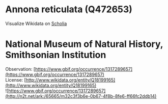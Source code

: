
Annona reticulata (Q472653)
===========================
  
Visualize Wikidata on [Scholia](https://scholia.toolforge.org/taxon/Q472653)
# National Museum of Natural History, Smithsonian Institution
  
Observation: [https://www.gbif.org/occurrence/1317289657](https://www.gbif.org/occurrence/1317289657)  
License: [http://www.wikidata.org/entity/Q18199165](http://www.wikidata.org/entity/Q18199165)  
![https://www.gbif.org/occurrence/1317289657](http://n2t.net/ark:/65665/m32c3f3b6e-0b67-4f8b-8fe6-ff66fc2ddb14)